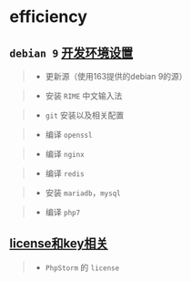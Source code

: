 # efficiency


## ```debian 9``` [开发环境设置](https://github.com/lixiang4u/efficiency/blob/master/debian-develop-env-setup.md)

> + 更新源（使用163提供的debian 9的源）

> + 安装 ```RIME``` 中文输入法

> + ```git``` 安装以及相关配置

> + 编译 ```openssl```

> + 编译 ```nginx```

> + 编译 ```redis```

> + 安装 ```mariadb```，```mysql```

> + 编译 ```php7```




## [license和key相关](https://github.com/lixiang4u/efficiency/blob/master/license-and-keys.md)

> + ```PhpStorm``` 的 ```license```









